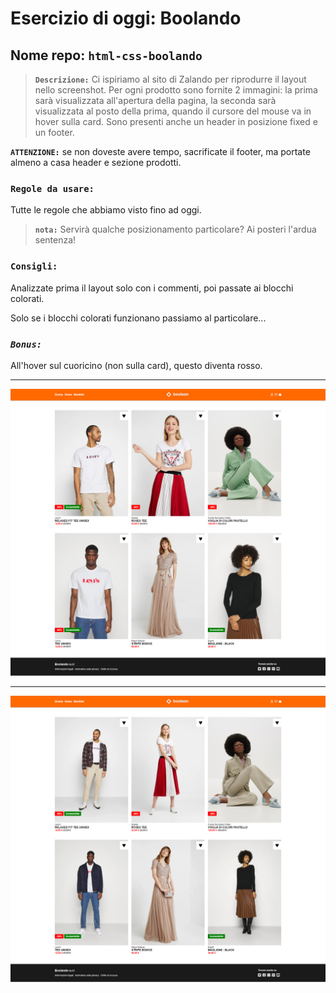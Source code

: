 # Esercizio di oggi: Boolando

## Nome repo: **`html-css-boolando`**

>**`Descrizione:`** Ci ispiriamo al sito di Zalando per riprodurre il layout nello screenshot. Per ogni prodotto sono fornite 2 immagini: la prima sarà visualizzata all'apertura della pagina, la seconda sarà visualizzata al posto della prima, quando il cursore del mouse va in hover sulla card. Sono presenti anche un header in posizione fixed e un footer.


**`ATTENZIONE:`** se non doveste avere tempo, sacrificate il footer, ma portate almeno a casa header e sezione prodotti.

### `Regole da usare:`

Tutte le regole che abbiamo visto fino ad oggi.

>**`nota:`** Servirà qualche posizionamento particolare? Ai posteri l'ardua sentenza!

### **`Consigli:`**

Analizzate prima il layout solo con i commenti, poi passate ai blocchi colorati.

Solo se i blocchi colorati funzionano passiamo al particolare...

### _**`Bonus:`**_

All'hover sul cuoricino (non sulla card), questo diventa rosso.

---

![boolando template](assets/img-readme/boolando.png "boolando standard template")

---

![boolando template](assets/img-readme/boolando_hover.png "boolando hover template")